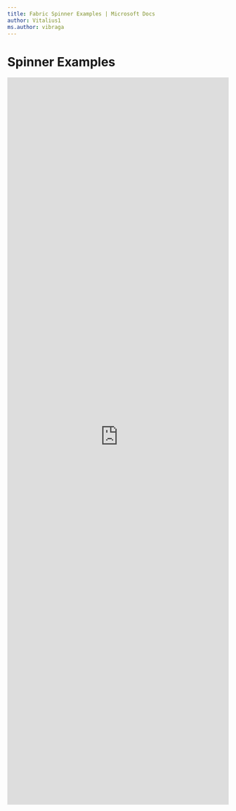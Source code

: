 ```yaml
---
title: Fabric Spinner Examples | Microsoft Docs
author: Vitalius1
ms.author: vibraga
---
```


# Spinner Examples

<iframe 
    title='Spinner Examples'
    src='https://fabricweb.z5.web.core.windows.net/pr-deploy-site/refs/heads/master/fabric-website-resources/dist/index.html#/examples/spinner?docsExample=true'
    frameborder='no'
    height='1650'
    style='width: 100%;'
>